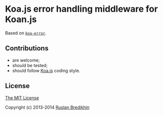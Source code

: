# Koa.js error handling middleware for Koan.js

Based on [`koa-error`](https://github.com/koajs/error).

## Contributions

* are welcome;
* should be tested;
* should follow [Koa.js](https://github.com/koajs/koa) coding style.

## License

[The MIT License](http://opensource.org/licenses/MIT)

Copyright (c) 2013-2014 [Ruslan Bredikhin](http://ruslanbredikhin.com/)
